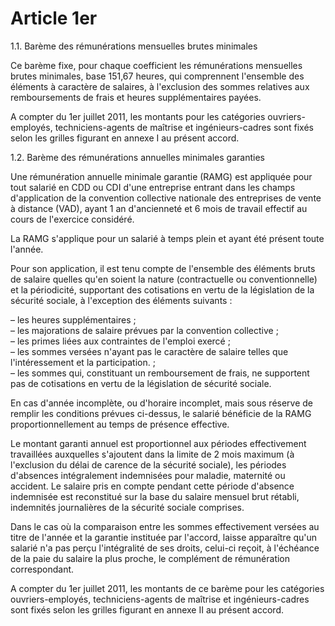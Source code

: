 # Article 1er

1.1. Barème des rémunérations mensuelles brutes minimales

Ce barème fixe, pour chaque coefficient les rémunérations mensuelles brutes minimales, base 151,67 heures, qui comprennent l'ensemble des éléments à caractère de salaires, à l'exclusion des sommes relatives aux remboursements de frais et heures supplémentaires payées.

  
A compter du 1er juillet 2011, les montants pour les catégories ouvriers-employés, techniciens-agents de maîtrise et ingénieurs-cadres sont fixés selon les grilles figurant en annexe I au présent accord.

1.2. Barème des rémunérations annuelles minimales garanties

Une rémunération annuelle minimale garantie (RAMG) est appliquée pour tout salarié en CDD ou CDI d'une entreprise entrant dans les champs d'application de la convention collective nationale des entreprises de vente à distance (VAD), ayant 1 an d'ancienneté et 6 mois de travail effectif au cours de l'exercice considéré.

  
La RAMG s'applique pour un salarié à temps plein et ayant été présent toute l'année.

  
Pour son application, il est tenu compte de l'ensemble des éléments bruts de salaire quelles qu'en soient la nature (contractuelle ou conventionnelle) et la périodicité, supportant des cotisations en vertu de la législation de la sécurité sociale, à l'exception des éléments suivants :

– les heures supplémentaires ;  
– les majorations de salaire prévues par la convention collective ;  
– les primes liées aux contraintes de l'emploi exercé ;  
– les sommes versées n'ayant pas le caractère de salaire telles que l'intéressement et la participation. ;  
– les sommes qui, constituant un remboursement de frais, ne supportent pas de cotisations en vertu de la législation de sécurité sociale.

  
En cas d'année incomplète, ou d'horaire incomplet, mais sous réserve de remplir les conditions prévues ci-dessus, le salarié bénéficie de la RAMG proportionnellement au temps de présence effective.

  
Le montant garanti annuel est proportionnel aux périodes effectivement travaillées auxquelles s'ajoutent dans la limite de 2 mois maximum (à l'exclusion du délai de carence de la sécurité sociale), les périodes d'absences intégralement indemnisées pour maladie, maternité ou accident. Le salaire pris en compte pendant cette période d'absence indemnisée est reconstitué sur la base du salaire mensuel brut rétabli, indemnités journalières de la sécurité sociale comprises.

  
Dans le cas où la comparaison entre les sommes effectivement versées au titre de l'année et la garantie instituée par l'accord, laisse apparaître qu'un salarié n'a pas perçu l'intégralité de ses droits, celui-ci reçoit, à l'échéance de la paie du salaire la plus proche, le complément de rémunération correspondant.

  
A compter du 1er juillet 2011, les montants de ce barème pour les catégories ouvriers-employés, techniciens-agents de maîtrise et ingénieurs-cadres sont fixés selon les grilles figurant en annexe II au présent accord.

